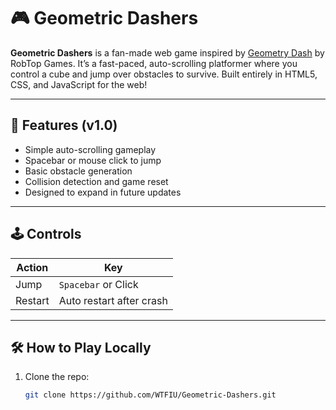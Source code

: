# 🎮 Geometric Dashers

**Geometric Dashers** is a fan-made web game inspired by [Geometry Dash](https://store.steampowered.com/app/322170/Geometry_Dash/) by RobTop Games. It’s a fast-paced, auto-scrolling platformer where you control a cube and jump over obstacles to survive. Built entirely in HTML5, CSS, and JavaScript for the web!

---

## 🚀 Features (v1.0)
- Simple auto-scrolling gameplay
- Spacebar or mouse click to jump
- Basic obstacle generation
- Collision detection and game reset
- Designed to expand in future updates

---

## 🕹️ Controls

| Action    | Key             |
|-----------|-----------------|
| Jump      | `Spacebar` or Click |
| Restart   | Auto restart after crash |

---

## 🛠️ How to Play Locally

1. Clone the repo:
   ```bash
   git clone https://github.com/WTFIU/Geometric-Dashers.git
